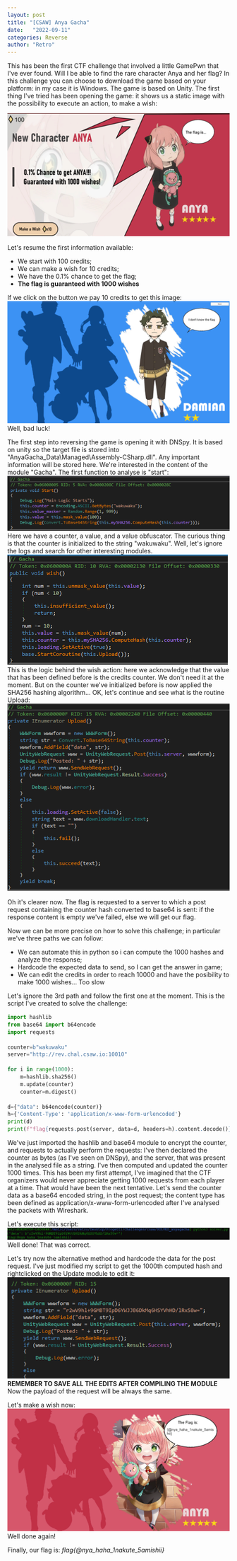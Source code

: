 ```yaml
---
layout: post
title: "[CSAW] Anya Gacha"
date:   "2022-09-11"
categories: Reverse
author: "Retro"
---
```

This has been the first CTF challenge that involved a little GamePwn that I've ever found. Will I be able to find the rare character Anya and her flag?
In this challenge you can choose to download the game based on your platform: in my case it is Windows. The game is based on Unity.
The first thing I've tried has been opening the game: it shows us a static image with the possibility to execute an action, to make a wish: 

![](/assets/posts_images/anyagacha/1-image1.png)

Let's resume the first information available:
- We start with 100 credits;
- We can make a wish for 10 credits;
- We have the 0.1% chance to get the flag;
- **The flag is guaranteed with 1000 wishes**

If we click on the button we pay 10 credits to get this image:
![](/assets/posts_images/anyagacha/2-image2.png)
Well, bad luck!

The first step into reversing the game is opening it with DNSpy. It is based on unity so the target file is stored into "AnyaGacha_Data\Managed\Assembly-CSharp.dll". Any important information will be stored here. We're interested in the content of the module "Gacha". The first function to analyse is "start":
![](/assets/posts_images/anyagacha/3-start.png)
Here we have a counter, a value, and a value obfuscator. The curious thing is that the counter is initialized to the string "wakuwaku".  Well, let's  ignore the logs and search for other interesting modules.
![](/assets/posts_images/anyagacha/4-wish.png)
This is the logic behind the wish action: here we acknowledge that the value that has been defined before is the credits counter. We don't need it at the moment. But on the counter we've initialized before is now applied the SHA256 hashing algorithm... OK, let's continue and see what is  the routine Upload:
![](/assets/posts_images/anyagacha/5-update.png)

Oh it's clearer now. The flag is requested to a server to which a post request containing the counter hash converted to base64 is sent: if the response content is empty we've failed, else we will get our flag.

Now  we can be more precise on how to solve this challenge; in particular we've three paths we can follow:
- We can automate this in python so i can compute the 1000 hashes and analyze the response;
- Hardcode the expected data to send, so I can get the answer in game;
- We can edit the credits in order to reach 10000 and have the posibility to make 1000 wishes... Too slow

Let's ignore the 3rd path and follow the first one at the moment. This is the script I've created to solve the challenge:

```python
import hashlib
from base64 import b64encode
import requests

counter=b"wakuwaku"
server="http://rev.chal.csaw.io:10010"

for i in range(1000):
    m=hashlib.sha256()
    m.update(counter)
    counter=m.digest()

d={"data": b64encode(counter)}
h={'Content-Type': 'application/x-www-form-urlencoded'}
print(d)
print(f"flag{requests.post(server, data=d, headers=h).content.decode()}")
```

We've just imported the hashlib and base64 module to encrypt the counter, and requests to actually perform the requests:
I've then declared the counter as bytes (as I've seen on DNSpy), and the server, that was present in the analysed  file as a string.
I've then computed and updated the counter 1000 times. This has been my first attempt, I've imagined that the CTF organizers would never appreciate getting 1000 requests from each player at a time. That would have been the next tentative.
Let's send the counter data as a base64 encoded string, in the post request; the content type has been defined as application/x-www-form-urlencoded after I've analysed the packets with Wireshark. 

Let's execute this script:
![](/assets/posts_images/anyagacha/6-flag.png)
Well done! That was correct.

Let's try now the alternative method and hardcode the data for the post request. I've just modified my script to get the 1000th computed hash and rightclicked on the Update module to edit it:
![](/assets/posts_images/anyagacha/7-module.png)
**REMEMBER TO SAVE ALL THE EDITS AFTER COMPILING THE MODULE**
Now the payload of the request will be always the same. 

Let's make a wish now:
![](/assets/posts_images/anyagacha/8-flagalt.png)
Well done again!

Finally, our flag is: 
*flag{@nya_haha_1nakute_5amishii}*

